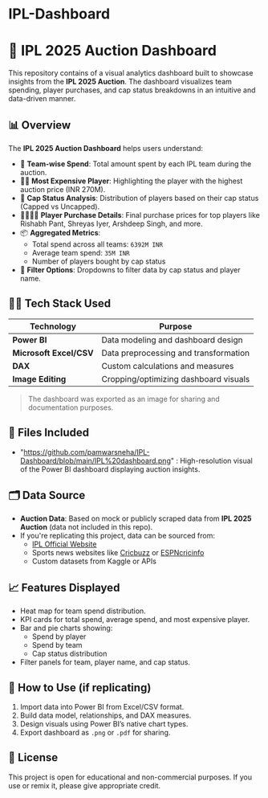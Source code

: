 # IPL-Dashboard
# 🏏 IPL 2025 Auction Dashboard

This repository contains of a visual analytics dashboard built to showcase insights from the **IPL 2025 Auction**. The dashboard visualizes team spending, player purchases, and cap status breakdowns in an intuitive and data-driven manner.

## 📊 Overview

The **IPL 2025 Auction Dashboard** helps users understand:

- 💸 **Team-wise Spend**: Total amount spent by each IPL team during the auction.
- 🧍‍♂️ **Most Expensive Player**: Highlighting the player with the highest auction price (INR 270M).
- 🧢 **Cap Status Analysis**: Distribution of players based on their cap status (Capped vs Uncapped).
- 👨‍👨‍👧‍👦 **Player Purchase Details**: Final purchase prices for top players like Rishabh Pant, Shreyas Iyer, Arshdeep Singh, and more.
- 📦 **Aggregated Metrics**:
  - Total spend across all teams: `6392M INR`
  - Average team spend: `35M INR`
  - Number of players bought by cap status
- 📌 **Filter Options**: Dropdowns to filter data by cap status and player name.

## 🧑‍💻 Tech Stack Used

| Technology              | Purpose                                |
|-------------------------|----------------------------------------|
| **Power BI**            | Data modeling and dashboard design     |
| **Microsoft Excel/CSV** | Data preprocessing and transformation  |
| **DAX**                 | Custom calculations and measures       |
| **Image Editing**       | Cropping/optimizing dashboard visuals  |

> The dashboard was exported as an image for sharing and documentation purposes.

## 📁 Files Included

- "https://github.com/pamwarsneha/IPL-Dashboard/blob/main/IPL%20dashboard.png" : High-resolution visual of the Power BI dashboard displaying auction insights.

## 🗂️ Data Source

- **Auction Data**: Based on mock or publicly scraped data from **IPL 2025 Auction** (data not included in this repo).
- If you're replicating this project, data can be sourced from:
  - [IPL Official Website](https://www.iplt20.com/)
  - Sports news websites like [Cricbuzz](https://www.cricbuzz.com/) or [ESPNcricinfo](https://www.espncricinfo.com/)
  - Custom datasets from Kaggle or APIs

## 📈 Features Displayed

- Heat map for team spend distribution.
- KPI cards for total spend, average spend, and most expensive player.
- Bar and pie charts showing:
  - Spend by player
  - Spend by team
  - Cap status distribution
- Filter panels for team, player name, and cap status.

## 📌 How to Use (if replicating)

1. Import data into Power BI from Excel/CSV format.
2. Build data model, relationships, and DAX measures.
3. Design visuals using Power BI’s native chart types.
4. Export dashboard as `.png` or `.pdf` for sharing.

## 📜 License

This project is open for educational and non-commercial purposes. If you use or remix it, please give appropriate credit.

